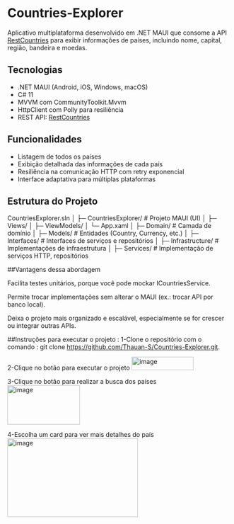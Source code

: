 # Countries-Explorer
Aplicativo multiplataforma desenvolvido em .NET MAUI que consome a API [RestCountries](https://restcountries.com/) para exibir informações de países, incluindo nome, capital, região, bandeira e moedas.

## Tecnologias
- .NET MAUI (Android, iOS, Windows, macOS)
- C# 11
- MVVM com CommunityToolkit.Mvvm
- HttpClient com Polly para resiliência
- REST API: [RestCountries](https://restcountries.com/)

## Funcionalidades

- Listagem de todos os países
- Exibição detalhada das informações de cada país
- Resiliência na comunicação HTTP com retry exponencial
- Interface adaptativa para múltiplas plataformas

## Estrutura do Projeto

CountriesExplorer.sln
│
├─ CountriesExplorer/          # Projeto MAUI (UI)
│  ├─ Views/
│  ├─ ViewModels/
│  └─ App.xaml
│
├─ Domain/                     # Camada de domínio
│  ├─ Models/                  # Entidades (Country, Currency, etc.)
│  ├─ Interfaces/              # Interfaces de serviços e repositórios
│
├─ Infrastructure/             # Implementações de infraestrutura
│  ├─ Services/                # Implementação de serviços HTTP, repositórios

##Vantagens dessa abordagem

Facilita testes unitários, porque você pode mockar ICountriesService.

Permite trocar implementações sem alterar o MAUI (ex.: trocar API por banco local).

Deixa o projeto mais organizado e escalável, especialmente se for crescer ou integrar outras APIs.

##Instruções para executar o projeto :
 1-Clone o repositório com o comando : git clone https://github.com/Thauan-S/Countries-Explorer.git.
 
 2-Clique no botão para executar o projeto  <img width="140" height="30" alt="image" src="https://github.com/user-attachments/assets/9a617b73-f55c-4fd5-b1d1-589299a2bf61" />

 3-Clique no botão para realizar a busca dos países <img width="164" height="89" alt="image" src="https://github.com/user-attachments/assets/3281ce3c-0fdf-4646-98a0-42041bdc42ec" />

 4-Escolha um card para ver mais detalhes do país <img width="295" height="178" alt="image" src="https://github.com/user-attachments/assets/6942a4c2-a172-4fd6-b0f4-fcf01f4bd8af" />

